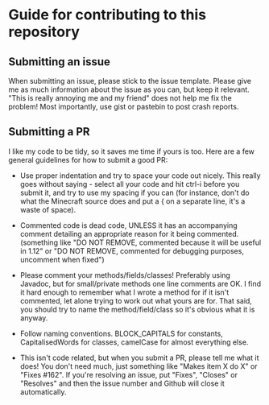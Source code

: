 # Guide for contributing to this repository

## Submitting an issue

When submitting an issue, please stick to the issue template. Please give me as much information about the issue as you can, but keep it relevant. "This is really annoying me and my friend" does not help me fix the problem! Most importantly, use gist or pastebin to post crash reports.

## Submitting a PR

I like my code to be tidy, so it saves me time if yours is too. Here are a few general guidelines for how to submit a good PR:

- Use proper indentation and try to space your code out nicely. This really goes without saying - select all your code and hit ctrl-i before you submit it, and try to use my spacing if you can (for instance, don't do what the Minecraft source does and put a { on a separate line, it's a waste of space).

- Commented code is dead code, UNLESS it has an accompanying comment detailing an appropriate reason for it being commented. (something like "DO NOT REMOVE, commented because it will be useful in 1.12" or "DO NOT REMOVE, commented for debugging purposes, uncomment when fixed")

- Please comment your methods/fields/classes! Preferably using Javadoc, but for small/private methods one line comments are OK. I find it hard enough to remember what I wrote a method for if it isn't commented, let alone trying to work out what yours are for. That said, you should try to name the method/field/class so it's obvious what it is anyway.

- Follow naming conventions. BLOCK_CAPITALS for constants, CapitalisedWords for classes, camelCase for almost everything else.

- This isn't code related, but when you submit a PR, please tell me what it does! You don't need much, just something like "Makes item X do X" or "Fixes #162". If you're resolving an issue, put "Fixes", "Closes" or "Resolves" and then the issue number and Github will close it automatically.
